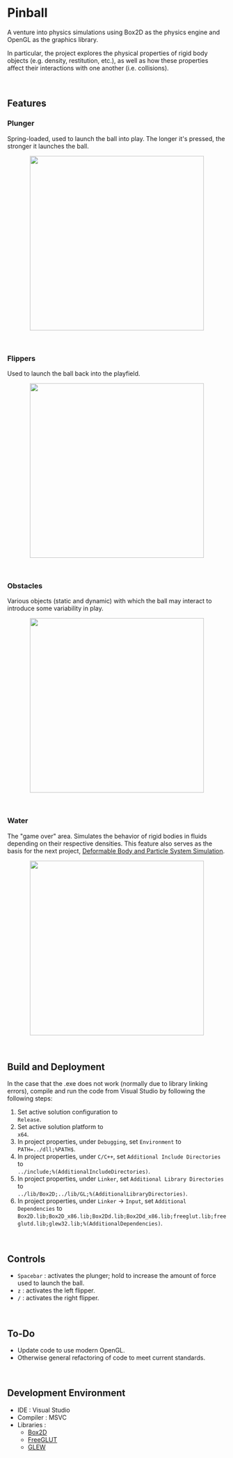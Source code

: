 # Pinball

A venture into physics simulations using Box2D as the physics engine and OpenGL as the graphics library.

In particular, the project explores the physical properties of rigid body objects (e.g. density, restitution, etc.), as well as how these properties affect their interactions with one another (i.e. collisions).

<br>

## Features
### Plunger
Spring-loaded, used to launch the ball into play. The longer it's pressed, the stronger it launches the ball.<br>
<p align=center>
<img width=400 src="https://i.giphy.com/media/v1.Y2lkPTc5MGI3NjExZmkwM3g2OGlmaTZqamJhb2liaDN4azRlOG4wbXV3YmkzeTljaHRkbyZlcD12MV9pbnRlcm5hbF9naWZfYnlfaWQmY3Q9Zw/fFlgq2DULa0ZIrykQi/giphy.gif"/>
</p><br>

### Flippers
Used to launch the ball back into the playfield.<br>
<p align=center>
<img width=400 src="https://i.giphy.com/media/v1.Y2lkPTc5MGI3NjExMnJ0cXpmcHF2OWh4dTY1Y25wZWdhMTIya21tOTAyaGR0eG1pdmpreCZlcD12MV9pbnRlcm5hbF9naWZfYnlfaWQmY3Q9Zw/LTixAYGXSXNqvoVDsA/giphy.gif"/>
</p><br>

### Obstacles
Various objects (static and dynamic) with which the ball may interact to introduce some variability in play.<br>
<p align=center>
<img width=400 src="https://i.giphy.com/media/v1.Y2lkPTc5MGI3NjExaWJmMWl5dnB0b2VsdDg5OHUzazduaDF3bms0cHg0dTR2dXppMTN2cyZlcD12MV9pbnRlcm5hbF9naWZfYnlfaWQmY3Q9Zw/aJqAZZKFszaogWyO7c/giphy.gif"/>
</p><br>

### Water
The "game over" area. Simulates the behavior of rigid bodies in fluids depending on their respective densities. This feature also serves as the basis for the next project, [Deformable Body and Particle System Simulation](https://github.com/Hanburgeric/Deformable-Body-and-Particle-System-Simulation).<br>
<p align=center>
<img width=400 src="https://i.giphy.com/media/v1.Y2lkPTc5MGI3NjExbTc2amE0amplanN5dThjaWJ2eDI4a3FoM3h2YzhtODB0Z3Fva3F1ciZlcD12MV9pbnRlcm5hbF9naWZfYnlfaWQmY3Q9Zw/m6ymqkptetNfXf6U8l/giphy.gif"/>
</p><br>

## Build and Deployment
In the case that the .exe does not work (normally due to library linking errors), compile and run the code from Visual Studio by following the following steps:
 1. Set active solution configuration to
    <br>`Release`.
 3. Set active solution platform to
    <br>`x64`.
 5. In project properties, under `Debugging`, set `Environment` to
    <br>`PATH=../dll;%PATH$`.
 6. In project properties, under `C/C++`, set `Additional Include Directories` to
    <br>`../include;%(AdditionalIncludeDirectories)`.
 8. In project properties, under `Linker`, set `Additional Library Directories` to
    <br>`../lib/Box2D;../lib/GL;%(AdditionalLibraryDirectories)`.
 10. In project properties, under `Linker` → `Input`, set `Additional Dependencies` to
     <br>`Box2D.lib;Box2D_x86.lib;Box2Dd.lib;Box2Dd_x86.lib;freeglut.lib;freeglutd.lib;glew32.lib;%(AdditionalDependencies)`.

<br>

## Controls
 - `Spacebar` : activates the plunger; hold to increase the amount of force used to launch the ball.
 - `z` : activates the left flipper.
 - `/` : activates the right flipper.

<br>

## To-Do
 - Update code to use modern OpenGL. 
 - Otherwise general refactoring of code to meet current standards.

<br>

## Development Environment
 - IDE : Visual Studio
 - Compiler : MSVC
 - Libraries :
   - [Box2D](https://box2d.org/)
   - [FreeGLUT](https://freeglut.sourceforge.net/)
   - [GLEW](https://glew.sourceforge.net/)
